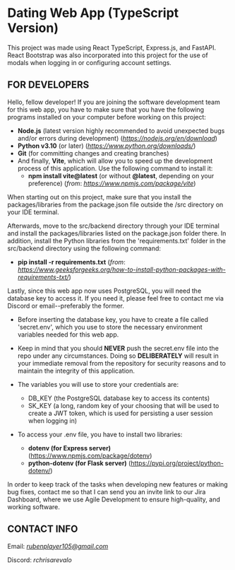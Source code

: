 # Dating Web App (TypeScript Version)

This project was made using React TypeScript, Express.js, and FastAPI. React Bootstrap was also incorporated into this project for the use of modals when logging in or configuring account settings.

## FOR DEVELOPERS
Hello, fellow developer! If you are joining the software development team for this web app, you have to make sure that you have the following programs installed on your computer before working on this project:

* **Node.js** (latest version highly recommended to avoid unexpected bugs and/or errors during development) (*https://nodejs.org/en/download*)
* **Python v3.10** (or later) (*https://www.python.org/downloads/*)
* **Git** (for committing changes and creating branches)
* And finally, **Vite**, which will allow you to speed up the development process of this application. Use the following command to install it:
    * **npm install vite@latest** (or without **@latest**, depending on your preference) (*from*: *https://www.npmjs.com/package/vite*)

When starting out on this project, make sure that you install the packages/libraries from the package.json file outside the /src directory on your IDE terminal.

Afterwards, move to the src/backend directory through your IDE terminal and install the packages/libraries listed on the package.json folder there. In addition, install the Python libraries from the 'requirements.txt' folder in the src/backend directory using the following command:
* **pip install -r requirements.txt** (*from*: *https://www.geeksforgeeks.org/how-to-install-python-packages-with-requirements-txt/*)

Lastly, since this web app now uses PostgreSQL, you will need the database key to access it. If you need it, please feel free to contact me via Discord or email--preferably the former.

* Before inserting the database key, you have to create a file called 'secret.env', which you use to store the necessary environment variables needed for this web app. 
* Keep in mind that you should **NEVER** push the secret.env file into the repo under any circumstances. Doing so **DELIBERATELY** will result in your immediate removal from the repository for security reasons and to maintain the integrity of this application. 
* The variables you will use to store your credentials are:
    * DB_KEY (the PostgreSQL database key to access its contents)
    * SK_KEY (a long, random key of your choosing that will be used to create a JWT token, which is used for persisting a user session when logging in)
    
* To access your .env file, you have to install two libraries:
    * **dotenv (for Express server)** (https://www.npmjs.com/package/dotenv)
    * **python-dotenv (for Flask server)** (https://pypi.org/project/python-dotenv/)

In order to keep track of the tasks when developing new features or making bug fixes, contact me so that I can send you an invite link to our Jira Dashboard, where we use Agile Development to ensure high-quality, and working software.

## CONTACT INFO

Email: *rubenplayer105@gmail.com*

Discord: *rchrisarevalo*